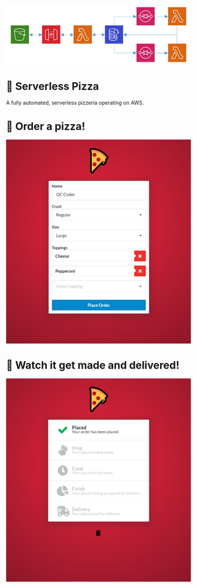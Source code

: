 <p align="center">
  <img src="https://raw.githubusercontent.com/qccoders/serverless-pizza/master/docs/architecture.PNG">
</p>

# 🍕 Serverless Pizza
A fully automated, serverless pizzeria operating on AWS.

# 🍕 Order a pizza!
<p align="center">
  <img src="https://raw.githubusercontent.com/qccoders/serverless-pizza/master/docs/order.png">
</p>

# 🍕 Watch it get made and delivered!

<p align="center">
  <img src="https://raw.githubusercontent.com/qccoders/serverless-pizza/master/docs/status.png">
</p>

